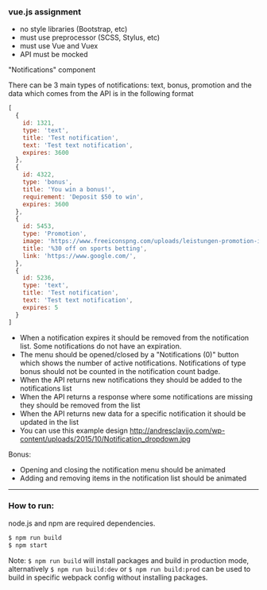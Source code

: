 ### vue.js assignment

- no style libraries (Bootstrap, etc)
- must use preprocessor (SCSS, Stylus, etc)
- must use Vue and Vuex
- API must be mocked

"Notifications" component

There can be 3 main types of notifications: text, bonus, promotion and the data which comes from the API is in the following format

```js
[
  {
    id: 1321,
    type: 'text',
    title: 'Test notification',
    text: 'Test text notification',
    expires: 3600
  },
  {
    id: 4322,
    type: 'bonus',
    title: 'You win a bonus!',
    requirement: 'Deposit $50 to win',
    expires: 3600
  },
  {
    id: 5453,
    type: 'Promotion',
    image: 'https://www.freeiconspng.com/uploads/leistungen-promotion-icon-png-0.png'
    title: '%30 off on sports betting',
    link: 'https://www.google.com/',
  },
  {
    id: 5236,
    type: 'text',
    title: 'Test notification',
    text: 'Test text notification',
    expires: 5
  }
]
```

- When a notification expires it should be removed from the notification list. Some notifications do not have an expiration.
- The menu should be opened/closed by a "Notifications (0)" button which shows the number of active notifications. Notifications of type bonus should not be counted in the notification count badge.
- When the API returns new notifications they should be added to the notifications list
- When the API returns a response where some notifications are missing they should be removed from the list
- When the API returns new data for a specific notification it should be updated in the list
- You can use this example design http://andresclavijo.com/wp-content/uploads/2015/10/Notification_dropdown.jpg

Bonus:
- Opening and closing the notification menu should be animated
- Adding and removing items in the notification list should be animated


-------------------------------------------------------------------------------------
### How to run:

node.js and npm are required dependencies.
```bash
$ npm run build
$ npm start
```
Note: ```$ npm run build``` will install packages and build in production mode, alternatively ```$ npm run build:dev``` or ```$ npm run build:prod``` can be used to build in specific webpack config without installing packages.
